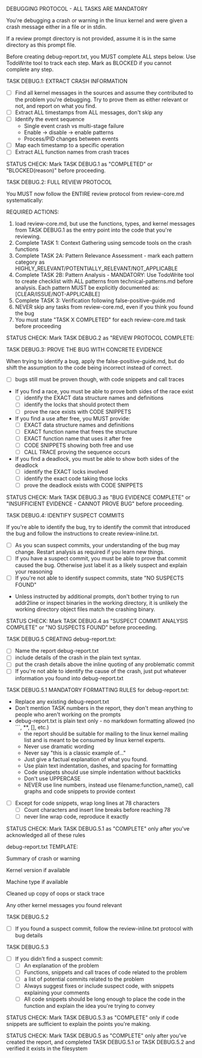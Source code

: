 DEBUGGING  PROTOCOL - ALL TASKS ARE MANDATORY

You're debugging a crash or warning in the linux kernel and were given a crash
message either in a file or in stdin.

If a review prompt directory is not provided, assume it is in the same
directory as this prompt file.

Before creating debug-report.txt, you MUST complete ALL steps below.
Use TodoWrite tool to track each step. Mark as BLOCKED if you cannot complete any step.

TASK DEBUG.1: EXTRACT CRASH INFORMATION
- [ ] Find all kernel messages in the sources and assume they contributed to
the problem you're debugging.  Try to prove them as either relevant or not,
and report on what you find.
- [ ] Extract ALL timestamps from ALL messages, don't skip any
- [ ] Identify the event sequence
  - Single event crash vs multi-stage failure
  - Enable -> disable -> enable patterns
  - Process/PID changes between events
- [ ] Map each timestamp to a specific operation
- [ ] Extract ALL function names from crash traces

STATUS CHECK: Mark TASK DEBUG.1 as "COMPLETED" or "BLOCKED(reason)" before proceeding.

TASK DEBUG.2: FULL REVIEW PROTOCOL

You MUST now follow the ENTIRE review protocol from review-core.md systematically:

REQUIRED ACTIONS:
1. load review-core.md, but use the functions, types, and kernel messages
from TASK DEBUG.1 as the entry point into the code that you're reviewing.
2. Complete TASK 1: Context Gathering using semcode tools on the crash functions
3. Complete TASK 2A: Pattern Relevance Assessment - mark each pattern category as
HIGHLY_RELEVANT/POTENTIALLY_RELEVANT/NOT_APPLICABLE
4. Complete TASK 2B: Pattern Analysis - MANDATORY: Use TodoWrite tool to create checklist with ALL
patterns from technical-patterns.md before analysis. Each pattern MUST be explicitly documented as:
[CLEAR/ISSUE/NOT-APPLICABLE]
5. Complete TASK 3: Verification following false-positive-guide.md
6. NEVER skip any tasks from review-core.md, even if you think you found the bug
7. You must state "TASK X COMPLETED" for each review-core.md task before proceeding

STATUS CHECK: Mark TASK DEBUG.2 as "REVIEW PROTOCOL COMPLETE:

TASK DEBUG.3: PROVE THE BUG WITH CONCRETE EVIDENCE

When trying to identify a bug, apply the false-positive-guide.md, but do shift
the assumption to the code being incorrect instead of correct.

- [ ] bugs still must be proven though, with code snippets and call traces

- If you find a race, you must be able to prove both sides of the race exist
  - [ ] identify the EXACT data structure names and definitions
  - [ ] identify the locks that should protect them
  - [ ] prove the race exists with CODE SNIPPETS
- If you find a use after free, you MUST provide:
  - [ ] EXACT data structure names and definitions
  - [ ] EXACT function name that frees the structure
  - [ ] EXACT function name that uses it after free
  - [ ] CODE SNIPPETS showing both free and use
  - [ ] CALL TRACE proving the sequence occurs
- If you find a deadlock, you must be able to show both sides of the deadlock
  - [ ] identify the EXACT locks involved
  - [ ] identify the exact code taking those locks
  - [ ] prove the deadlock exists with CODE SNIPPETS

STATUS CHECK: Mark TASK DEBUG.3 as "BUG EVIDENCE COMPLETE" or "INSUFFICIENT EVIDENCE - CANNOT PROVE BUG" before proceeding.

TASK DEBUG.4: IDENTIFY SUSPECT COMMITS

If you're able to identify the bug, try to identify the commit that introduced
the bug and follow the instructions to create review-inline.txt.

- [ ] As you scan suspect commits, your understanding of the bug may change.
Restart analysis as required if you learn new things.
- [ ] If you have a suspect commit, you must be able to prove that commit caused
the bug.  Otherwise just label it as a likely suspect and explain your reasoning
- [ ] If you're not able to identify suspect commits, state "NO SUSPECTS FOUND"
- Unless instructed by additional prompts, don't bother trying to run addr2line
  or inspect binaries in the working directory, it is unlikely the working
  directory object files match the crashing binary.

STATUS CHECK: Mark TASK DEBUG.4 as "SUSPECT COMMIT ANALYSIS COMPLETE" or "NO SUSPECTS FOUND" before proceeding.

TASK DEBUG.5 CREATING debug-report.txt:

- [ ] Name the report debug-report.txt
- [ ] include details of the crash in the plain text syntax.
- [ ] put the crash details above the inline quoting of any problematic commit
- [ ] If you're not able to identify the cause of the crash, just put
whatever information you found into debug-report.txt

TASK DEBUG.5.1 MANDATORY FORMATTING RULES for debug-report.txt:
- Replace any existing debug-report.txt
- Don't mention TASK numbers in the report, they don't mean anything to people
who aren't working on the prompts
- debug-report.txt is plain text only - no markdown formatting allowed (no ```, **, [], etc.)
  - the report should be suitable for mailing to the linux kernel mailing list
    and is meant to be consumed by linux kernel experts.
  - Never use dramatic wording
  - Never say "this is a classic example of..."
  - Just give a factual explanation of what you found.
  - Use plain text indentation, dashes, and spacing for formatting
  - Code snippets should use simple indentation without backticks
  - Don't use UPPERCASE
  - NEVER use line numbers, instead use filename:function_name(), call graphs and code
  snippets to provide context
- [ ] Except for code snippets, wrap long lines at 78 characters
    - [ ] Count characters and insert line breaks before reaching 78
    - [ ] never line wrap code, reproduce it exactly

STATUS CHECK: Mark TASK DEBUG.5.1 as "COMPLETE" only after you've acknowledged all of these rules

debug-report.txt TEMPLATE:

Summary of crash or warning

Kernel version if available

Machine type if available

Cleaned up copy of oops or stack trace

Any other kernel messages you found relevant

TASK DEBUG.5.2
- [ ] If you found a suspect commit, follow the review-inline.txt protocol with bug
details

TASK DEBUG.5.3
- [ ] If you didn't find a suspect commit:
	- [ ] An explanation of the problem
	- [ ] Functions, snippets and call traces of code related to the problem
	- [ ] a list of potential commits related to the problem
	- [ ] Always suggest fixes or include suspect code, with snippets explaining your comments
	- [ ] All code snippets should be long enough to place the code in the function and
	explain the idea you're trying to convey

STATUS CHECK: Mark TASK DEBUG.5.3 as "COMPLETE" only if code snippets are sufficient to
explain the points you're making.

STATUS CHECK: Mark TASK DEBUG.5 as "COMPLETE" only after you've created the report,
and completed TASK DEBUG.5.1 or TASK DEBUG.5.2 and verified it exists in the filesystem
